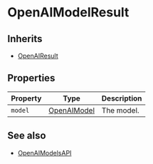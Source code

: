 # OpenAIModelResult

## Inherits

- [OpenAIResult](OpenAIResult.md)
 
## Properties

| Property   | Type                         | Description       |
|------------|------------------------------|-------------------|
| `model`      | [OpenAIModel](OpenAIModel.md)   | The model.        |

## See also

- [OpenAIModelsAPI](OpenAIModelsAPI.md)
